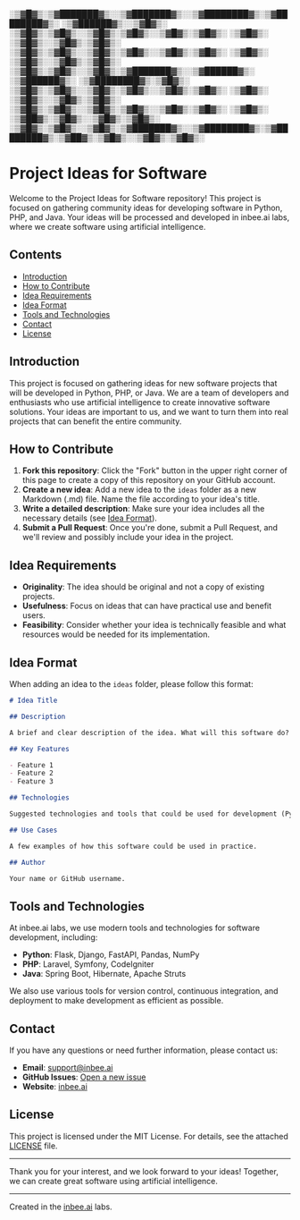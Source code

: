 
░▒▓█▓▒░▒▓███████▓▒░░▒▓███████▓▒░░▒▓████████▓▒░▒▓████████▓▒░       ░▒▓██████▓▒░░▒▓█▓▒░ 
░▒▓█▓▒░▒▓█▓▒░░▒▓█▓▒░▒▓█▓▒░░▒▓█▓▒░▒▓█▓▒░      ░▒▓█▓▒░             ░▒▓█▓▒░░▒▓█▓▒░▒▓█▓▒░ 
░▒▓█▓▒░▒▓█▓▒░░▒▓█▓▒░▒▓█▓▒░░▒▓█▓▒░▒▓█▓▒░      ░▒▓█▓▒░             ░▒▓█▓▒░░▒▓█▓▒░▒▓█▓▒░ 
░▒▓█▓▒░▒▓█▓▒░░▒▓█▓▒░▒▓███████▓▒░░▒▓██████▓▒░ ░▒▓██████▓▒░        ░▒▓████████▓▒░▒▓█▓▒░ 
░▒▓█▓▒░▒▓█▓▒░░▒▓█▓▒░▒▓█▓▒░░▒▓█▓▒░▒▓█▓▒░      ░▒▓█▓▒░             ░▒▓█▓▒░░▒▓█▓▒░▒▓█▓▒░ 
░▒▓█▓▒░▒▓█▓▒░░▒▓█▓▒░▒▓█▓▒░░▒▓█▓▒░▒▓█▓▒░      ░▒▓█▓▒░      ░▒▓██▓▒░▒▓█▓▒░░▒▓█▓▒░▒▓█▓▒░ 
░▒▓█▓▒░▒▓█▓▒░░▒▓█▓▒░▒▓███████▓▒░░▒▓████████▓▒░▒▓████████▓▒░▒▓██▓▒░▒▓█▓▒░░▒▓█▓▒░▒▓█▓▒░ 
                                                                                      
                                                                                      

# Project Ideas for Software

Welcome to the Project Ideas for Software repository! This project is focused on gathering community ideas for developing software in Python, PHP, and Java. Your ideas will be processed and developed in inbee.ai labs, where we create software using artificial intelligence.

## Contents

- [Introduction](#introduction)
- [How to Contribute](#how-to-contribute)
- [Idea Requirements](#idea-requirements)
- [Idea Format](#idea-format)
- [Tools and Technologies](#tools-and-technologies)
- [Contact](#contact)
- [License](#license)

## Introduction

This project is focused on gathering ideas for new software projects that will be developed in Python, PHP, or Java. We are a team of developers and enthusiasts who use artificial intelligence to create innovative software solutions. Your ideas are important to us, and we want to turn them into real projects that can benefit the entire community.

## How to Contribute

1. **Fork this repository**: Click the "Fork" button in the upper right corner of this page to create a copy of this repository on your GitHub account.
2. **Create a new idea**: Add a new idea to the `ideas` folder as a new Markdown (.md) file. Name the file according to your idea's title.
3. **Write a detailed description**: Make sure your idea includes all the necessary details (see [Idea Format](#idea-format)).
4. **Submit a Pull Request**: Once you're done, submit a Pull Request, and we'll review and possibly include your idea in the project.

## Idea Requirements

- **Originality**: The idea should be original and not a copy of existing projects.
- **Usefulness**: Focus on ideas that can have practical use and benefit users.
- **Feasibility**: Consider whether your idea is technically feasible and what resources would be needed for its implementation.

## Idea Format

When adding an idea to the `ideas` folder, please follow this format:

```markdown
# Idea Title

## Description

A brief and clear description of the idea. What will this software do? What problem does it solve?

## Key Features

- Feature 1
- Feature 2
- Feature 3

## Technologies

Suggested technologies and tools that could be used for development (Python, PHP, Java, frameworks, libraries, etc.).

## Use Cases

A few examples of how this software could be used in practice.

## Author

Your name or GitHub username.
```

## Tools and Technologies

At inbee.ai labs, we use modern tools and technologies for software development, including:

- **Python**: Flask, Django, FastAPI, Pandas, NumPy
- **PHP**: Laravel, Symfony, CodeIgniter
- **Java**: Spring Boot, Hibernate, Apache Struts

We also use various tools for version control, continuous integration, and deployment to make development as efficient as possible.

## Contact

If you have any questions or need further information, please contact us:

- **Email**: support@inbee.ai
- **GitHub Issues**: [Open a new issue](https://github.com/your-repo/issues)
- **Website**: [inbee.ai](https://www.inbee.ai)

## License

This project is licensed under the MIT License. For details, see the attached [LICENSE](LICENSE) file.

---

Thank you for your interest, and we look forward to your ideas! Together, we can create great software using artificial intelligence.

---

Created in the [inbee.ai](https://www.inbee.ai) labs.
